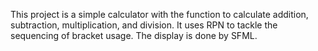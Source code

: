 This project is a simple calculator with the function to calculate addition, subtraction, multiplication, and division. It uses RPN to tackle the sequencing of bracket usage. The display is done by SFML.
